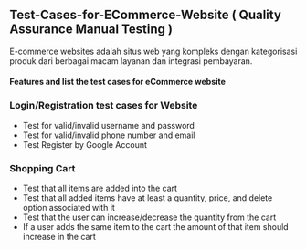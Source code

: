 ## Test-Cases-for-ECommerce-Website ( Quality Assurance Manual Testing )
E-commerce websites adalah situs web yang kompleks dengan kategorisasi produk dari berbagai macam layanan dan integrasi pembayaran.
#### Features and list the test cases for eCommerce website
### Login/Registration test cases for Website
* Test for valid/invalid username and password
* Test for valid/invalid phone number and email
* Test Register by Google Account

### Shopping Cart
* Test that all items are added into the cart
* Test that all added items have at least a quantity, price, and delete option associated with it
* Test that the user can increase/decrease the quantity from the cart
* If a user adds the same item to the cart the amount of that item should increase in the cart
